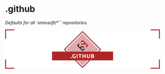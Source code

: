 # .github

_Defaults for all `smiosoft/*`` repositories._

![.github](docs/.assets/project-title.png)